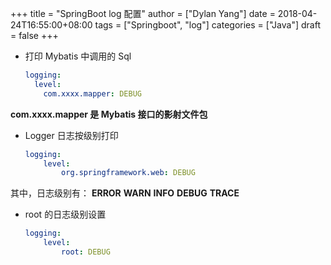 +++
title = "SpringBoot log 配置"
author = ["Dylan Yang"]
date = 2018-04-24T16:55:00+08:00
tags = ["Springboot", "log"]
categories = ["Java"]
draft = false
+++

-   打印 Mybatis 中调用的 Sql

    ```yml
    logging:
      level:
        com.xxxx.mapper: DEBUG
    ```

**com.xxxx.mapper 是 Mybatis 接口的影射文件包**

-   Logger 日志按级别打印

    ```yml
    logging:
        level:
            org.springframework.web: DEBUG
    ```

其中，日志级别有： **ERROR** **WARN** **INFO** **DEBUG** **TRACE**

-   root 的日志级别设置

    ```yml
    logging:
        level:
            root: DEBUG
    ```
